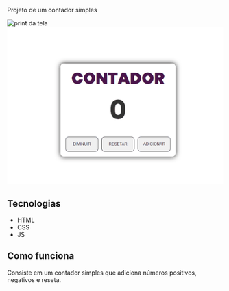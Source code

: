 Projeto de um contador simples

<img src="https://uploaddeimagens.com.br/images/003/970/821/full/screencapture-matheus-ferreira-dev-github-io-Contador-2022-08-05-17_48_45.png?1659732547" alt="print da tela">

<img src="./Tela-contador.gif" alt="gif da tela">

## Tecnologias
- HTML
- CSS
- JS
## Como funciona
Consiste em um contador simples que adiciona números positivos, negativos e reseta.
